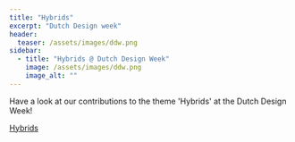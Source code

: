 ```yaml
---
title: "Hybrids"
excerpt: "Dutch Design week"
header:
  teaser: /assets/images/ddw.png
sidebar:
  - title: "Hybrids @ Dutch Design Week"
    image: /assets/images/ddw.png
    image_alt: ""
---
```


Have a look at our contributions to the theme 'Hybrids' at the Dutch Design Week!

<a href="https://2020.design-united.nl/day-1-hybrids/" target="_blank">Hybrids</a>

